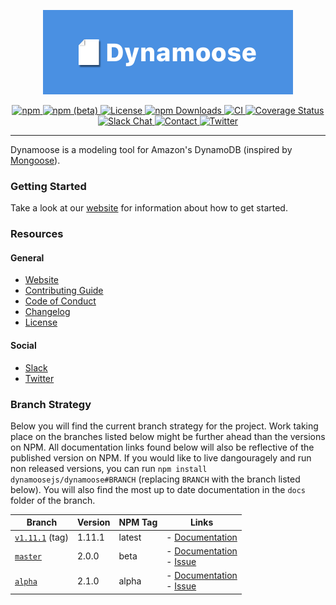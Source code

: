 <p align="center">
	<img src="internal/banner/Banner.png" width="400" max-width="90%" alt="Dynamoose" />
</p>

<p align="center">
	<a href="https://www.npmjs.com/package/dynamoose">
		<img src="https://img.shields.io/npm/v/dynamoose" alt="npm">
	</a>
	<a href="https://www.npmjs.com/package/dynamoose/v/beta">
		<img src="https://img.shields.io/npm/v/dynamoose/beta" alt="npm (beta)">
	</a>
	<a href="https://github.com/dynamoosejs/dynamoose/blob/master/LICENSE">
		<img src="https://img.shields.io/github/license/dynamoosejs/dynamoose" alt="License">
	</a>
	<a href="https://www.npmjs.com/package/dynamoose">
		<img src="https://img.shields.io/npm/dw/dynamoose" alt="npm Downloads">
	</a>
	<a href="https://github.com/dynamoosejs/dynamoose/actions">
		<img src="https://github.com/dynamoosejs/dynamoose/workflows/CI/badge.svg" alt="CI">
	</a>
	<a href="https://coveralls.io/github/dynamoosejs/dynamoose?branch=master">
		<img src="https://coveralls.io/repos/github/dynamoosejs/dynamoose/badge.svg?branch=master" alt="Coverage Status">
	</a>
	<a href="https://join.slack.com/t/dynamoose/shared_invite/enQtODM4OTI0MTc1NDc3LWI3MmNhMThmNmJmZDk5MmUxOTZmMGEwNGQzNTRkMjhjZGJlNGM5M2JmZjMzMzlkODRhMGY3MTQ5YjQ2Nzg3YTY">
		<img src="https://img.shields.io/badge/chat-on%20slack-informational.svg" alt="Slack Chat">
	</a>
	<a href="https://charlie.fish/contact">
		<img src="https://img.shields.io/badge/contact-me-blue" alt="Contact">
	</a>
	<a href="https://twitter.com/DynamooseJS">
		<img src="https://img.shields.io/twitter/follow/dynamoosejs?style=social" alt="Twitter">
	</a>
</p>

---

Dynamoose is a modeling tool for Amazon's DynamoDB (inspired by [Mongoose](https://mongoosejs.com/)).

### Getting Started

Take a look at our [website](https://dynamoosejs.com) for information about how to get started.

### Resources

#### General

- [Website](https://dynamoosejs.com)
- [Contributing Guide](CONTRIBUTING.md)
- [Code of Conduct](CODE_OF_CONDUCT.md)
- [Changelog](CHANGELOG.md)
- [License](LICENSE)

#### Social

- [Slack](https://join.slack.com/t/dynamoose/shared_invite/enQtODM4OTI0MTc1NDc3LWI3MmNhMThmNmJmZDk5MmUxOTZmMGEwNGQzNTRkMjhjZGJlNGM5M2JmZjMzMzlkODRhMGY3MTQ5YjQ2Nzg3YTY)
- [Twitter](https://twitter.com/DynamooseJS)

### Branch Strategy

Below you will find the current branch strategy for the project. Work taking place on the branches listed below might be further ahead than the versions on NPM. All documentation links found below will also be reflective of the published version on NPM. If you would like to live dangouragely and run non released versions, you can run `npm install dynamoosejs/dynamoose#BRANCH` (replacing `BRANCH` with the branch listed below). You will also find the most up to date documentation in the `docs` folder of the branch.

| Branch | Version | NPM Tag | Links |
| --- | --- | --- | --- |
| [`v1.11.1`](https://github.com/dynamoosejs/dynamoose/tree/v1.11.1) (tag) | 1.11.1 | latest | - [Documentation](https://v1.dynamoosejs.com) |
| [`master`](https://github.com/dynamoosejs/dynamoose/tree/master) | 2.0.0 | beta | - [Documentation](https://github.com/dynamoosejs/dynamoose/tree/master/docs/docs)<br>- [Issue](https://github.com/dynamoosejs/dynamoose/issues/709) |
| [`alpha`](https://github.com/dynamoosejs/dynamoose/tree/alpha) | 2.1.0 | alpha | - [Documentation](https://github.com/dynamoosejs/dynamoose/tree/alpha/docs/docs)<br>- [Issue](https://github.com/dynamoosejs/dynamoose/issues/788) |
